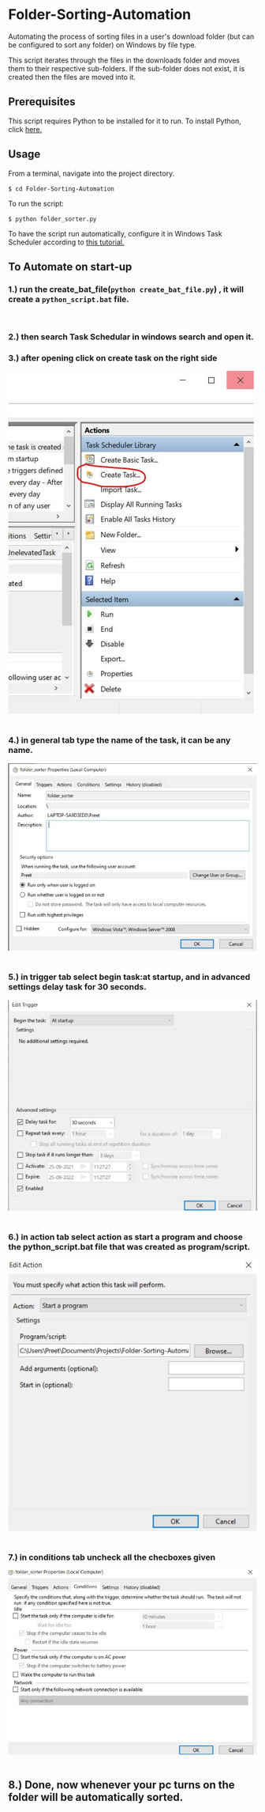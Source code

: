 # Folder-Sorting-Automation
Automating the process of sorting files in a user's download folder (but can be configured to sort any folder) on Windows by file type.

This script iterates through the files in the downloads folder and moves them to their respective sub-folders. If the 
sub-folder does not exist, it is created then the files are moved into it.

## Prerequisites
This script requires Python to be installed for it to run. To install Python, click [here.](https://www.python.org/downloads/)

## Usage
From a terminal, navigate into the project directory.
```
$ cd Folder-Sorting-Automation
```
To run the script:
```
$ python folder_sorter.py
```

To have the script run automatically, configure it in Windows Task Scheduler according to [this tutorial.](https://datatofish.com/python-script-windows-scheduler/)

## To Automate on start-up
### 1.) run the create_bat_file(``` python create_bat_file.py ```) , it will create a ``` python_script.bat ``` file.
<br />

### 2.) then search Task Schedular in windows search and open it.
### 3.) after opening click on create task on the right side
<div>
<img  src="https://github.com/preetmodh/Folder-Sorting-Automation/blob/main/task_schedular_images/task%20schedular.jpg?raw=true" alt="Logo">
</div>
<br />

### 4.) in general tab type the name of the task, it can be any name.
<div>
<img   src="https://github.com/preetmodh/Folder-Sorting-Automation/blob/main/task_schedular_images/name.JPG?raw=true" alt="Logo">
</div>
<br />

### 5.) in trigger tab select begin task:at startup, and in advanced settings delay task for 30 seconds.
<div>
<img   src="https://github.com/preetmodh/Folder-Sorting-Automation/blob/main/task_schedular_images/trigger.JPG?raw=true" alt="Logo">
</div>
<br />

### 6.) in action tab select action as start a program and choose the python_script.bat file that was created as program/script.
<div>
<img   src="https://github.com/preetmodh/Folder-Sorting-Automation/blob/main/task_schedular_images/action.JPG?raw=true" alt="Logo">
</div>
<br />

### 7.) in conditions tab uncheck all the checboxes given
<div>
<img   src="https://github.com/preetmodh/Folder-Sorting-Automation/blob/main/task_schedular_images/conditions.JPG?raw=true" alt="Logo">
</div>
<br />

## 8.) Done, now whenever your pc turns on the folder will be automatically sorted.
<br />
<br />
<br />

